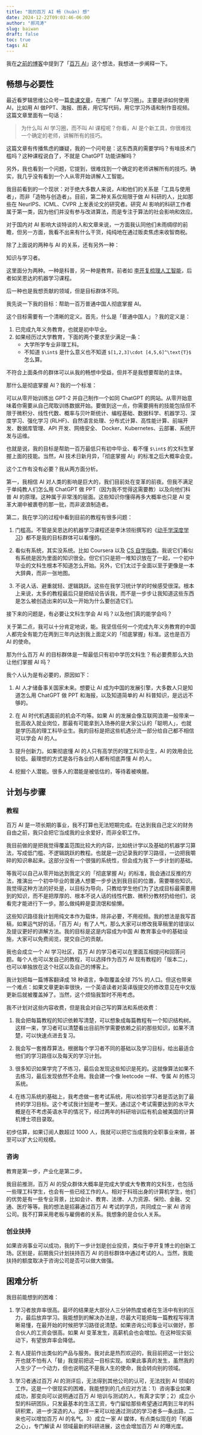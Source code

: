 ```yaml
---
title: "我的百万 AI 畅 (huàn) 想"
date: 2024-12-22T09:03:46-06:00
author: "郝鸿涛"
slug: baiwan
draft: false
toc: true
tags: AI
---
```


我在[之前的博客](/cn/2024/11/21/dreams/)中提到了「[百万 AI](https://baiwan.ai/)」这个想法，我想进一步阐释一下。

## 畅想与必要性

最近看罗辑思维公众号一篇[卖课文章](https://mp.weixin.qq.com/s/FPZjmHePXin90TA2EKr9Jg)，在推广「AI 学习圈」。主要是讲如何使用 AI，比如用 AI 做PPT、海报、图表，用它写代码，用它学习外语和制作音视频。这篇文章里面有一句话：

>为什么叫 AI 学习圈，而不叫 AI 课程呢？你看，AI 是个新工具，你很难找一个确定的老师，讲解所有的技巧。

这篇文章有传播焦虑的嫌疑，我的一个问号是：这东西真的需要学吗？有啥技术门槛吗？这种课程说白了，不就是 ChatGPT 功能讲解吗？

另外，我也看到一个问题，它提到，很难找到一个确定的老师讲解所有的技巧。确实，我几乎没有看到一个人从零开始讲解人工智能。

我目前看到的一个现状：对于绝大多数人来说，AI和他们的关系是「工具与使用者」，而非「造物与创造者」。目前，第二种关系仅局限于做 AI 科研的人，比如那些在 NeurIPS、ICML、CVPR 上发表论文的研究者。研究 AI 影响的科研工作者属于第一类，因为他们并没有参与改进算法，而是专注于算法的社会影响和效应。

对于国内对 AI 影响大谈特谈的人和文章来说，一方面我认同他们未雨绸缪的前瞻，但另一方面，我看不出来有什么干货，纯纯地在通过贩卖焦虑来收智商税。

除了上面说的两种与 AI 的关系，还有另外一种：

知识与学习者。

这里面分为两种。一种是科普，另一种是教育。前者如 [李开复梳理人工智能](https://www.ruanyifeng.com/blog/2024/12/weekly-issue-330.html)，后者如吴恩达的机器学习课程。

后一种也是我想贡献的领域，但是目标群体不同。

我先说一下我的目标：帮助一百万普通中国人彻底掌握 AI。

这个目标需要有一个清晰的定义。首先，什么是「普通中国人」？我的定义是：

1. 已完成九年义务教育，也就是初中毕业。
2. 如果经历过大学教育，下面的两个要求至少满足一条：
    - 大学所学专业非理工科。
    - 不知道 `$\int$` 是什么意义也不知道 `$[1,2,3]\cdot [4,5,6]^\text{T}$` 怎么算。

不符合上面条件的群体可以从我的畅想中受益，但并不是我想要帮助的主体。

那什么是彻底掌握 AI？我的一个标准：

可以从零开始训练出 GPT-2 并自己制作一个如同 ChatGPT 的网站。从零开始意味着你需要从自己爬取训练数据开始。要做到这一点，你需要拥有的技能包括但不限于微积分、线性代数、概率与贝叶斯统计、编程基础、数据科学、机器学习、深度学习、强化学习 (RLHF)、自然语言处理、分布式计算、高性能计算、前端开发、数据库管理、API 开发、网络安全、 Docker、Kubernetes、云部署、系统开发与运维。

也就是说，我的目标是帮助一百万最低只有初中毕业、看不懂 `$\int$` 的文科生掌握上面的技能。当然，AI 技术日新月异，「彻底掌握 AI」的标准之后大概率会变。

这个工作有没有必要？我从两方面分析。

第一，我相信 AI 对人类的影响是巨大的，我们目前处在变革的前夜。但我不满足于单纯教人们怎么用 ChatGPT 做 PPT（因为我不觉得这需要教）以及向他们科普 AI 的原理。这种属于非常浅的层面。这些知识你懂得再多大概率也只是 AI 变革大潮中被裹卷的那一批，而非波浪制造者。

第二，我在学习的过程中看到目前的教程有很多问题：

1. 门槛高。不管是吴恩达的机器学习课程还是李沐领衔撰写的《[动手学深度学习](https://github.com/d2l-ai/d2l-zh)》都不是我的目标群体可以看懂的。

2. 看似有系统，其实没系统。比如 Coursera 以及 [CS 自学指南](https://csdiy.wiki/)。我说它们看似有系统是因为里面的知识很全。但它们只是把一堆知识放在了一起，一个初中毕业的文科生根本不知道怎么开始。另外，它们太过于全面以至于更像是一本大辞典，而非一张地图。

3. 不说人话、避重就轻、逻辑跳跃。这些在我学习统计学的时候感受很深。根本上来说，太多的教程最后只是把结论告诉我，而不是一步步让我知道这些东西是怎么被创造出来的以及一开始为什么要创造它们。

接下来的问题是，有必要让文科生学会 AI 吗？以及他们真的能学会吗？

关于第二点，我可以十分肯定地说，能。我坚信任何一个完成九年义务教育的中国人都完全有能力在两到三年内达到我上面定义的「彻底掌握」标准。这也是百万 AI 的使命。

那为什么百万 AI 的目标群体是一帮最低只有初中学历文科生？有必要费那么大劲让他们掌握 AI 吗？

我个人认为是有必要的，原因如下：

1. AI 人才储备事关国家未来。想要让 AI 成为中国的发展引擎，大多数人只是知道怎么用 ChatGPT 做 PPT 和海报，以及知道简单的 AI 科普知识，是远远不够的。

2. 在 AI 时代机遇面前的机会不均等。如果 AI 的发展会像互联网浪潮一般带来一批高收入就业岗位，那最有可能拿到入场券的是大家公认的「聪明人」，也就是学历高的理工科毕业生。我的目标是把这些机遇分流一部分给自己都不相信可以学会 AI 的人。

3. 提升创新力。如果彻底懂 AI 的人只有高学历的理工科毕业生，AI 的效用会比较低。最理想的方式是各行各业的人都有彻底弄懂 AI 的人。

4. 挖掘个人潜能。很多人的潜能是被低估的，等待着被唤醒。

## 计划与步骤

### 教程

百万 AI 是一项长期的事业，我不打算也无法短期完成。在达到我自己定义的财务自由之前，我只会把它当成我的业余爱好，而非全职工作。

我目前做的是把我觉得覆盖范围比较大的内容，比如统计学以及基础的机器学习算法，写成低门槛、不逻辑跳跃的教程。也就是一边记录我的学习路径，一边把我嚼碎的知识串起来。这部分没有一个很强的系统性，但会成为我下一步计划的基础。

等我可以自己从零开始达到我定义的「彻底掌握 AI」的标准，我会通过反推的方法，推演出一个初中毕业的普通人想要一步步达到我目前的位置，需要哪些知识。我觉得这种方法的好处是，以目标为导向，只教给学生他们为了达成目标最需要用到的知识，而不是把厚厚的、根本不说人话的线性代数、微积分教材扔给他们，说看完才能进行下一步。那么做纯粹是耍流氓和偷懒。

这些知识路径我计划用纯文本作为载体，除非必要，不用视频。我的想法是我写首稿，如果运气好的话，「百万 AI」有了人气，那么大家可以修改我草稿里的错误以及提议更好的讲解方法。我的目标是这是内容成为中国 AI 教育事业中的基础设施，大家可以免费阅览，提交自己的贡献。

我也会成立一个 AI 学习社区，百万 AI 的学习者可以在里面互相提问和回答问题。每个人也可以发自己的教程，可以选择作为百万 AI 现有教程的「版本二」，也可以单独放在这个社区以及自己的博客上。

我计划把每一篇博客翻译成 18 种语言，争取覆盖全球 75% 的人口。但这也带来一个难点：如果文章更新率很快，一个英语读者对英译版提交的修改意见在中文版更新后就被覆盖掉了。当然，这个烦恼我暂时不用考虑。

我不计划对这些内容收费，但是我会对自己写的算法和系统收费：

1. 我会把每篇教程的知识依赖写清楚，可以想象成每篇教程有一个知识结构树。这样一来，学习者可以清楚看出目前所学需要依赖之前的那些知识，如果不清楚，可以快速点进去复习。

2. 我会写一套推荐算法，根据每个学习者不同的基础以及学习目标，给出最适合他们的学习路径以及每天的学习计划。

3. 很多知识如果学完了不练习，最后会发现这些知识是死的。这就像算法如果不去练习，最后发现依然不会用。我会建一个像 leetcode 一样、专属 AI 的练习系统。

4. 在练习系统的基础上，我考虑做一套考试系统，用以检验学习者是否达到了最终的学习目标。这个考试我计划是考一整天。通过这个考试需要达到的水平大概是在不考虑英语水平的情况下，经过两年的科研培训后有机会被美国的计算机博士项目录取。

初步估算，如果订阅人数超过 1000 人，我就可以把它当成我的全职事业来做，甚至可以扩大公司规模。

### 咨询

教育是第一步，产业化是第二步。

我目前推测，百万 AI 的受众群体大概率是完成大学或大专教育的文科生，也包括一些理工科学生，也会有一些已经工作的人。相对于科班出身的计算机学生，他们的优势是有一些专业背景，比如会计、教育、法律、人力资源、保险、金融、交通、医疗等等。我的想法是招募通过百万 AI 考试的学员，共同成立一家 AI 咨询公司。我不打算采用老板与雇佣者的关系。我想象的是合伙人关系。

### 创业扶持

如果咨询事业可以成功，我的下一步计划是创业投资，类似于李开复博士的创新工场。区别是，前期我只计划扶持百万 AI 的目标群体中通过考试的人。当然，我能扶持的额度取决于咨询公司是否可以做大做强。

## 困难分析

我目前能想到的困难：

1. 学习者放弃率很高。最坏的结果是大部分人三分钟热度或者在生活中有别的压力，最后放弃学习。我能想到的解决办法是，尽最大可能把每一篇教程写得清晰易懂，在最开始的时候把学习路径说清楚。如果咨询公司事业可以做好，那合伙人的工资会很高。如果 AI 变革发生，高薪机会也会增加。在这种现实驱动下，有望放弃率会降低。

2. 有人提前作出类似的产品与服务。我对此是热烈欢迎的，我目前把这一计划公开也就不怕有人「替」我提前把这一目标实现。如果此事真的发生，虽然我的人生少了一个动力，但也说明这不是我人生的使命，我会转向别的领域。

3. 学习者通过百万 AI 的测评后，无法得到其他公司的认可，无法找到 AI 领域的工作。这是一个很现实的困难，我能想到的几点应对方法：1）咨询事业如果成功，那变向可以说明通过百万 AI 培训与测试的人，有真才实学；2）成立小型的科研团队，只发最基本的生活工资，专门留给那些希望通过两到三年的科研积累，进一步深造的人。这样一来可以给通过测试的学习者多一条出路，二来也可以增加百万 AI 的名气。3）成立一家 AI 媒体，有点类似现在的「机器之心」，专门解读 AI 领域最新的科研进展，这也会增加百万 AI 的曝光度。